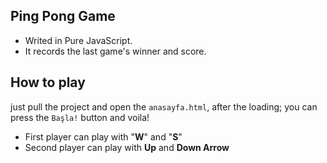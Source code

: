 ## Ping Pong Game
- Writed in Pure JavaScript.
- It records the last game's winner and score.

## How to play
 just pull the project and open the `anasayfa.html`, after the loading;
 you can press the `Başla!` button and voila!

- First player can play with "**W**" and "**S**"
- Second player can play with **Up** and **Down Arrow**
